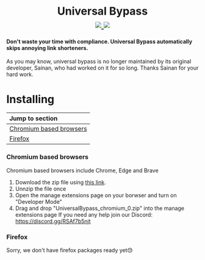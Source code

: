 <h1 align="center" font-size= "10em";>
  Universal Bypass
  <br>
  <a href="https://github.com/Universal-Bypass-Renewed/Universal-Bypass/blob/main/.github/workflows/main.yml">
  <img src="https://github.com/Universal-Bypass-Renewed/Universal-Bypass/actions/workflows/main.yml/badge.svg?branch=main">
  </a>
  <a href="https://discord.gg/RSAf7b5njt">
  <img src="https://badgen.net/badge/icon/discord?icon=discord&label=Universal+Bypass+Renewed" />
  </a>
</h1>

#### Don't waste your time with compliance. Universal Bypass automatically skips annoying link shorteners.

As you may know, universal bypass is no longer maintained by its original developer, Sainan, who had worked on it for so long. 
Thanks Sainan for your hard work.

# Installing
| Jump to section                           |
| :-------------                            |
| [Chromium based browsers](#id-chrome)     |
| [Firefox](#id-firefox)                    |

<div id='id-chrome' style="line-height: 2.5;"></div>

### Chromium based browsers</h1>

Chromium based browsers include Chrome, Edge and Brave 

1) Download the zip file using [this link](https://nightly.link/Universal-Bypass-Renewed/Universal-Bypass/workflows/main/main/Universal_bypass_chromium.zip).
3) Unnzip the file once
4) Open the manage extensions page on your borwser and turn on "Developer Mode"
5) Drag and drop "UniversalBypass_chromium_0.zip" into the manage extensions page
If you need any help join our Discord: https://discord.gg/RSAf7b5njt

<div id='id-firefox'> </div>

### Firefox
Sorry, we don't have firefox packages ready yet😓
